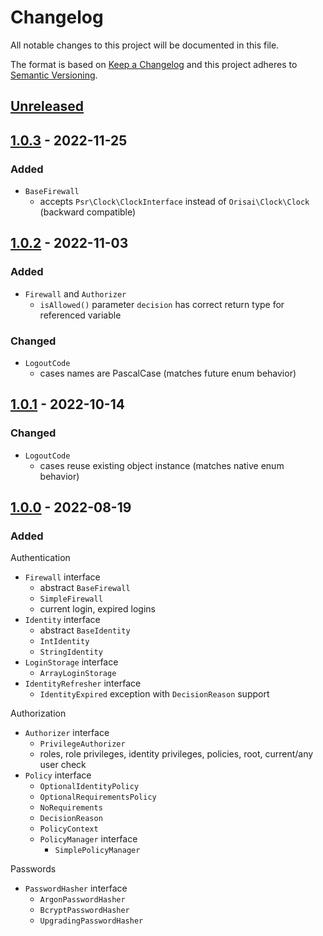 # Changelog

All notable changes to this project will be documented in this file.

The format is based on [Keep a Changelog](http://keepachangelog.com/en/1.0.0/)
and this project adheres to [Semantic Versioning](http://semver.org/spec/v2.0.0.html).

## [Unreleased](https://github.com/orisai/auth/compare/1.0.3...HEAD)

## [1.0.3](https://github.com/orisai/auth/compare/1.0.2...1.0.3) - 2022-11-25

### Added

- `BaseFirewall`
  - accepts `Psr\Clock\ClockInterface` instead of `Orisai\Clock\Clock` (backward compatible)

## [1.0.2](https://github.com/orisai/auth/compare/1.0.1...1.0.2) - 2022-11-03

### Added

- `Firewall` and `Authorizer`
  - `isAllowed()` parameter `decision` has correct return type for referenced variable

### Changed

- `LogoutCode`
	- cases names are PascalCase (matches future enum behavior)

## [1.0.1](https://github.com/orisai/auth/compare/1.0.0...1.0.1) - 2022-10-14

### Changed

- `LogoutCode`
  - cases reuse existing object instance (matches native enum behavior)

## [1.0.0](https://github.com/orisai/auth/releases/tag/1.0.0) - 2022-08-19

### Added

Authentication

- `Firewall` interface
	- abstract `BaseFirewall`
	- `SimpleFirewall`
	- current login, expired logins
- `Identity` interface
	- abstract `BaseIdentity`
	- `IntIdentity`
	- `StringIdentity`
- `LoginStorage` interface
	- `ArrayLoginStorage`
- `IdentityRefresher` interface
	- `IdentityExpired` exception with `DecisionReason` support

Authorization

- `Authorizer` interface
	- `PrivilegeAuthorizer`
	- roles, role privileges, identity privileges, policies, root, current/any user check
- `Policy` interface
	- `OptionalIdentityPolicy`
	- `OptionalRequirementsPolicy`
	- `NoRequirements`
	- `DecisionReason`
	- `PolicyContext`
	- `PolicyManager` interface
		- `SimplePolicyManager`

Passwords

- `PasswordHasher` interface
	- `ArgonPasswordHasher`
	- `BcryptPasswordHasher`
	- `UpgradingPasswordHasher`
